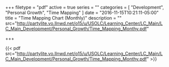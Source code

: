 +++
filetype = "pdf"
active = true
series = ""
categories = [
  "Development",
  "Personal Growth",
  "Time Mapping"
]
date = "2016-11-15T10:21:11-05:00"
title = "Time Mapping Chart (Monthly)"
description = ""
src="http://partylite.vo.llnwd.net/o15/u/USOLC/Learning_Center/LC_Main/LC_Main_Development/Personal_Growth/Time_Mapping_Monthy.pdf"

+++

{{< pdf src="http://partylite.vo.llnwd.net/o15/u/USOLC/Learning_Center/LC_Main/LC_Main_Development/Personal_Growth/Time_Mapping_Monthy.pdf" >}}
